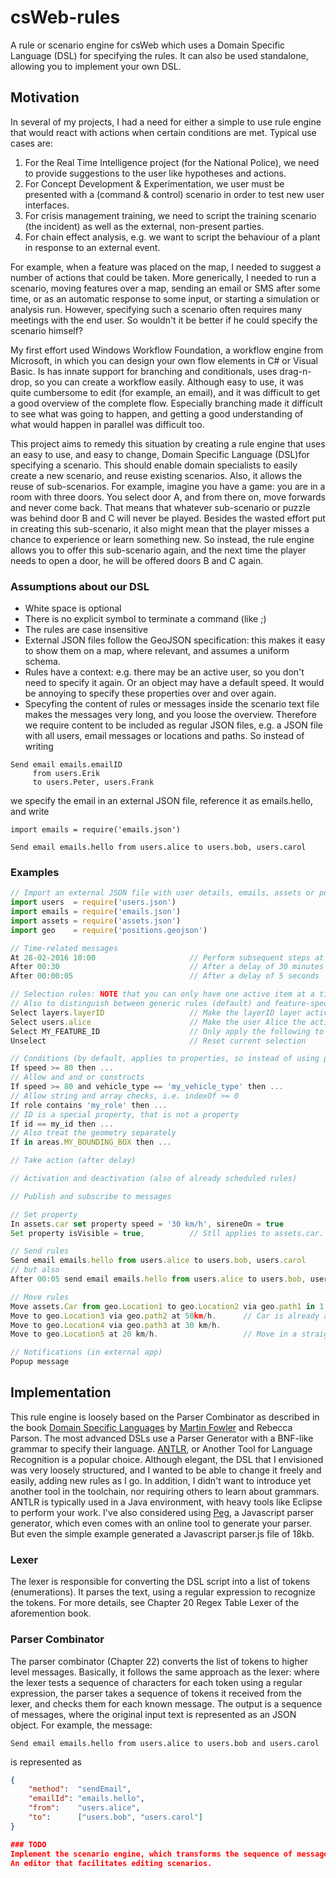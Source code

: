# csWeb-rules

A rule or scenario engine for csWeb which uses a Domain Specific Language (DSL) for specifying the rules. It can also be used standalone, allowing you to implement your own DSL.

## Motivation
In several of my projects, I had a need for either a simple to use rule engine that would react with actions when certain conditions are met. 
Typical use cases are:
1. For the Real Time Intelligence project (for the National Police), we need to provide suggestions to the user like hypotheses and actions.
2. For Concept Development & Experimentation, we user must be presented with a (command & control) scenario in order to test new user interfaces.
3. For crisis management training, we need to script the training scenario (the incident) as well as the external, non-present parties.
4. For chain effect analysis, e.g. we want to script the behaviour of a plant in response to an external event.

For example, when a feature was placed on the map, I needed to suggest a number of actions that could be taken. More generically, I needed to run a scenario, moving features over a map, sending an email or SMS after some time, or as an automatic response to some input, or starting a simulation or analysis run. However, specifying such a scenario often requires many meetings with the end user. So wouldn't it be better if he could specify the scenario himself? 

My first effort used Windows Workflow Foundation, a workflow engine from Microsoft, in which you can design your own flow elements in C# or Visual Basic. Is has innate support for branching and conditionals, uses drag-n-drop, so you can create a workflow easily. Although easy to use, it was quite cumbersome to edit (for example, an email), and it was difficult to get a good overview of the complete flow. Especially branching made it difficult to see what was going to happen, and getting a good understanding of what would happen in parallel was difficult too.

This project aims to remedy this situation by creating a rule engine that uses an easy to use, and easy to change, Domain Specific Language (DSL)for specifying a scenario. This should enable domain specialists to easily create a new scenario, and reuse existing scenarios. Also, it allows the reuse of sub-scenarios. For example, imagine you have a game: you are in a room with three doors. You select door A, and from there on, move forwards and never come back. That means that whatever sub-scenario or puzzle was behind door B and C will never be played. Besides the wasted effort put in creating this sub-scenario, it also might mean that the player misses a chance to experience or learn something new. So instead, the rule engine allows you to offer this sub-scenario again, and the next time the player needs to open a door, he will be offered doors B and C again.

### Assumptions about our DSL

* White space is optional
* There is no explicit symbol to terminate a command (like ;)
* The rules are case insensitive
* External JSON files follow the GeoJSON specification: this makes it easy to show them on a map, where relevant, and assumes a uniform schema.
* Rules have a context: e.g. there may be an active user, so you don't need to specify it again. Or an object may have a default speed. It would be annoying to specify these properties over and over again.
* Specyfing the content of rules or messages inside the scenario text file makes the messages very long, and you loose the overview.
Therefore we require content to be included as regular JSON files, e.g. a JSON file with all users, email messages or locations and paths. So  instead of writing
```
Send email emails.emailID
	 from users.Erik
	 to users.Peter, users.Frank
```
we specify the email in an external JSON file, reference it as emails.hello, and write
```
import emails = require('emails.json')

Send email emails.hello from users.alice to users.bob, users.carol
```


### Examples
```javascript
// Import an external JSON file with user details, emails, assets or positions
import users  = require('users.json')   
import emails = require('emails.json')
import assets = require('assets.json')
import geo 	  = require('positions.geojson')

// Time-related messages
At 28-02-2016 10:00                     // Perform subsequent steps at a certain time
After 00:30                             // After a delay of 30 minutes
After 00:00:05                          // After a delay of 5 seconds

// Selection rules: NOTE that you can only have one active item at a time
// Also to distinguish between generic rules (default) and feature-specific rules
Select layers.layerID                   // Make the layerID layer active, so subsequent rules apply to it.
Select users.alice                      // Make the user Alice the active user
Select MY_FEATURE_ID					// Only apply the following to item with ID === MY_FEATURE_ID 
Unselect								// Reset current selection

// Conditions (by default, applies to properties, so instead of using property speed, just use speed.
If speed >= 80 then ...
// Allow and and or constructs
If speed >= 80 and vehicle_type == 'my_vehicle_type' then ...
// Allow string and array checks, i.e. indexOf >= 0
If role contains 'my_role' then ...
// ID is a special property, that is not a property
If id == my_id then ... 
// Also treat the geometry separately
If in areas.MY_BOUNDING_BOX then ...

// Take action (after delay)

// Activation and deactivation (also of already scheduled rules)

// Publish and subscribe to messages

// Set property
In assets.car set property speed = '30 km/h', sireneOn = true 
Set property isVisible = true,          // Stll applies to assets.car. It is further assumed there is an active layer, e.g. it was preceded by a Select layers.layerID

// Send rules
Send email emails.hello from users.alice to users.bob, users.carol
// but also
After 00:05 send email emails.hello from users.alice to users.bob, users.carol

// Move rules
Move assets.Car from geo.Location1 to geo.Location2 via geo.path1 in 1 hour.
Move to geo.Location3 via geo.path2 at 50km/h.      // Car is already assumed to be active and have a location
Move to geo.Location4 via geo.path3 at 30 km/h.
Move to geo.Location5 at 20 km/h.                   // Move in a straight line

// Notifications (in external app)
Popup message

```

## Implementation
This rule engine is loosely based on the Parser Combinator as described in the book [Domain Specific Languages](https://books.google.nl/books?id=ri1muolw_YwC&hl=nl) by [Martin Fowler](http://www.martinfowler.com/) and Rebecca Parson. The most advanced DSLs use a Parser Generator with a BNF-like grammar to specify their language. [ANTLR](http://www.antlr.org), or Another Tool for Language Recognition is a popular choice. Although elegant, the DSL that I envisioned was very loosely structured, and I wanted to be able to change it freely and easily, adding new rules as I go. In addition, I didn't want to introduce yet another tool in the toolchain, nor requiring others to learn about grammars. ANTLR is typically used in a Java environment, with heavy tools like Eclipse to perform your work. I've also considered using [Peg](https://github.com/pegjs/pegjs), a Javascript parser generator, which even comes with an online tool to generate your parser. But even the simple example generated a Javascript parser.js file of 18kb.


### Lexer
The lexer is responsible for converting the DSL script into a list of tokens (enumerations). It parses the text, using a regular expression to recognize the tokens. For more details, see Chapter 20 Regex Table Lexer of the aforemention book.

### Parser Combinator
The parser combinator (Chapter 22) converts the list of tokens to higher level messages. Basically, it follows the same approach as the lexer: where the lexer tests a sequence of characters for each token using a regular expression, the parser takes a sequence of tokens it received from the lexer, and checks them for each known message. The output is a sequence of messages, where the original input text is represented as an JSON object. For example, the message:
```
Send email emails.hello from users.alice to users.bob and users.carol
```
is represented as
```json
{
    "method":  "sendEmail",
    "emailId": "emails.hello",
    "from":    "users.alice",
    "to":      ["users.bob", "users.carol"]
}

### TODO
Implement the scenario engine, which transforms the sequence of messages to code. 
An editor that facilitates editing scenarios.
